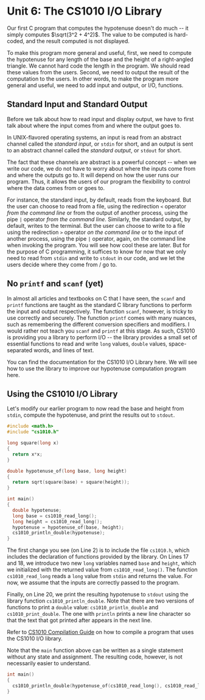 # Unit 6: The CS1010 I/O Library

Our first C program that computes the hypotenuse doesn't do much -- it simply computes $\sqrt(3^2 + 4^2)$.  The value to be computed is hard-coded, and the result computed is not displayed.

To make this program more general and useful, first, we need to compute the hypotenuse for any length of the base and the height of a right-angled triangle.  We cannot hard code the length in the program.   We should read these values from the users.  Second, we need to output the result of the computation to the users.  In other words, to make the program more general and useful, we need to add input and output, or I/O, functions.

## Standard Input and Standard Output

Before we talk about how to read input and display output, we have to first talk about where the input comes from and where the output goes to.

In UNIX-flavored operating systems, an input is read from an abstract channel called the _standard input_, or `stdin` for short, and an output is sent to an abstract channel called the _standard output_, or `stdout` for short.  

The fact that these channels are abstract is a powerful concept -- when we write our code, we do not have to worry about where the inputs come from and where the outputs go to.  It will depend on how the user runs our program.  Thus, it allows the users of our program the flexibility to control where the data comes from or goes to.

For instance, the standard input, by default, reads from the keyboard.  But the user can choose to read from a file, using the redirection `<` operator _from the command line_ or from the output of another process, using the pipe `|` operator _from the command line_.  Similarly, the standard output, by default, writes to the terminal.  But the user can choose to write to a file using the redirection `>` operator _on the command line_ or to the input of another process, using the pipe `|` operator, again, on the command line when invoking the program.  You will see how cool these are later.  But for the purpose of C programming, it suffices to know for now that we only need to read from `stdin` and write to `stdout` in our code, and we let the users decide where they come from / go to.

## No `printf` and `scanf` (yet)

In almost all articles and textbooks on C that I have seen, the `scanf` and `printf` functions are taught as the standard C library functions to perform the input and output respectively.  The function `scanf`, however, is tricky to use correctly and securely.  The function `printf` comes with many nuances, such as remembering the different conversion specifiers and modifiers.  I would rather not teach you `scanf` and `printf` at this stage.  As such, CS1010 is providing you a library to perform I/O -- the library provides a small set of essential functions to read and write `long` values, `double` values, space-separated words, and lines of text. 

You can find the documentation for the CS1010 I/O Library here.  We will see how to use the library to improve our hypotenuse computation program here.

## Using the CS1010 I/O Library

Let's modify our earlier program to now read the base and height from `stdin`, compute the hypotenuse, and print the results out to `stdout`.

```C
#include <math.h>
#include "cs1010.h"

long square(long x) 
{
  return x*x;
}

double hypotenuse_of(long base, long height) 
{
  return sqrt(square(base) + square(height));
}

int main() 
{
  double hypotenuse;
  long base = cs1010_read_long();
  long height = cs1010_read_long();
  hypotenuse = hypotenuse_of(base, height);
  cs1010_println_double(hypotenuse);
}
```

The first change you see (on Line 2) is to include the file `cs1010.h`, which includes the declaration of functions provided by the library.  On Lines 17 and 18, we introduce two new `long` variables named `base` and `height`, which we initialized with the returned value from `cs1010_read_long()`.  The function `cs1010_read_long` reads a `long` value from `stdin` and returns the value.  For now, we assume that the inputs are correctly passed to the program.

Finally, on Line 20, we print the resulting hypotenuse to `stdout` using the library function `cs1010_println_double`.  Note that there are two versions of functions to print a `double` value: `cs1010_println_double` and `cs1010_print_double`.  The one with `println` prints a new line character so that the text that got printed after appears in the next line.

Refer to [CS1010 Compilation Guide](clang.md) on how to compile a program that uses the CS1010 I/O library.

Note that the `main` function above can be written as a single statement without any state and assignment.  The resulting code, however, is not necessarily easier to understand.
```C
int main() 
{
  cs1010_println_double(hypotenuse_of(cs1010_read_long(), cs1010_read_long()));
}
```
